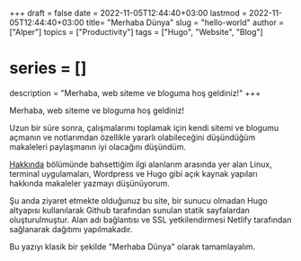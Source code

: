 +++
draft = false
date = 2022-11-05T12:44:40+03:00
lastmod = 2022-11-05T12:44:40+03:00
title= "Merhaba Dünya"
slug = "hello-world"
author = ["Alper"]
topics = ["Productivity"]
tags = ["Hugo", "Website", "Blog"]
# series = []
description = "Merhaba, web siteme ve bloguma hoş geldiniz!"
+++

Merhaba, web siteme ve bloguma hoş geldiniz!

Uzun bir süre sonra, çalışmalarımı toplamak için kendi sitemi ve blogumu açmanın ve notlarımdan özellikle yararlı olabileceğini düşündüğüm makaleleri paylaşmanın iyi olacağını düşündüm.

[Hakkında](/tr/hakkimda) bölümünde bahsettiğim ilgi alanlarım arasında yer alan Linux, terminal uygulamaları, Wordpress ve Hugo gibi açık kaynak yapıları hakkında makaleler yazmayı düşünüyorum.

Şu anda ziyaret etmekte olduğunuz bu site, bir sunucu olmadan Hugo altyapısı kullanılarak Github tarafından sunulan statik sayfalardan oluşturulmuştur. Alan adı bağlantısı ve SSL yetkilendirmesi Netlify tarafından sağlanarak dağıtımı yapılmakadır.

Bu yazıyı klasik bir şekilde "Merhaba Dünya" olarak tamamlayalım.
